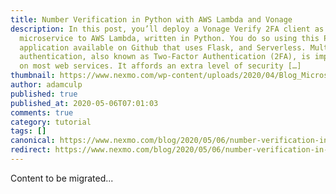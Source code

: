 ```yaml
---
title: Number Verification in Python with AWS Lambda and Vonage
description: In this post, you’ll deploy a Vonage Verify 2FA client as a
  microservice to AWS Lambda, written in Python. You do so using this Python
  application available on Github that uses Flask, and Serverless. Multi-factor
  authentication, also known as Two-Factor Authentication (2FA), is implemented
  on most web services. It affords an extra level of security […]
thumbnail: https://www.nexmo.com/wp-content/uploads/2020/04/Blog_Microservice_Lambda_1200x600.png
author: adamculp
published: true
published_at: 2020-05-06T07:01:03
comments: true
category: tutorial
tags: []
canonical: https://www.nexmo.com/blog/2020/05/06/number-verification-in-python-with-aws-lambda-and-vonage
redirect: https://www.nexmo.com/blog/2020/05/06/number-verification-in-python-with-aws-lambda-and-vonage
---
```

Content to be migrated...